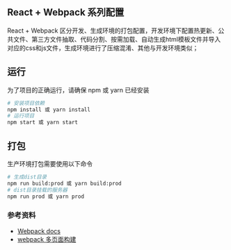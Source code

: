 ## React + Webpack 系列配置

React + Webpack 区分开发、生成环境的打包配置，开发环境下配置热更新、公共文件、第三方文件抽取、代码分割、按需加载、自动生成html模板文件并导入对应的css和js文件，生成环境进行了压缩混淆、其他与开发环境类似；

## 运行

为了项目的正确运行，请确保 npm 或 yarn 已经安装

```sh
# 安装项目依赖
npm install 或 yarn install
# 运行项目
npm start 或 yarn start
```

## 打包

生产环境打包需要使用以下命令

```sh
# 生成dist目录
npm run build:prod 或 yarn build:prod
# dist目录挂载的服务器
npm run prod 或 yarn prod
```

### 参考资料

- [Webpack docs](https://webpack.js.org/concepts/)
- [webpack 多页面构建](https://github.com/shaozj/blog/issues/11)
